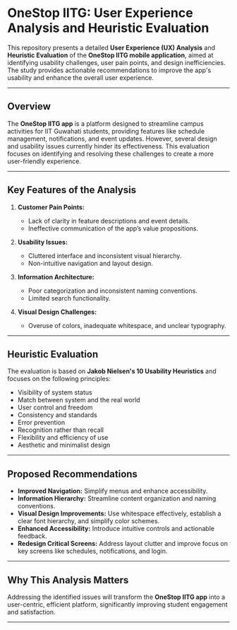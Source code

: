 # **OneStop IITG: User Experience Analysis and Heuristic Evaluation**
This repository presents a detailed **User Experience (UX) Analysis** and **Heuristic Evaluation** of the **OneStop IITG mobile application**, aimed at identifying usability challenges, user pain points, and design inefficiencies. The study provides actionable recommendations to improve the app's usability and enhance the overall user experience.

---

## **Overview**

The **OneStop IITG app** is a platform designed to streamline campus activities for IIT Guwahati students, providing features like schedule management, notifications, and event updates. However, several design and usability issues currently hinder its effectiveness. This evaluation focuses on identifying and resolving these challenges to create a more user-friendly experience.

---

## **Key Features of the Analysis**

1. **Customer Pain Points:**
   - Lack of clarity in feature descriptions and event details.
   - Ineffective communication of the app’s value propositions.

2. **Usability Issues:**
   - Cluttered interface and inconsistent visual hierarchy.
   - Non-intuitive navigation and layout design.

3. **Information Architecture:**
   - Poor categorization and inconsistent naming conventions.
   - Limited search functionality.

4. **Visual Design Challenges:**
   - Overuse of colors, inadequate whitespace, and unclear typography.

---

## **Heuristic Evaluation**

The evaluation is based on **Jakob Nielsen's 10 Usability Heuristics** and focuses on the following principles:

- Visibility of system status  
- Match between system and the real world  
- User control and freedom  
- Consistency and standards  
- Error prevention  
- Recognition rather than recall  
- Flexibility and efficiency of use  
- Aesthetic and minimalist design  

---

## **Proposed Recommendations**

- **Improved Navigation:** Simplify menus and enhance accessibility.  
- **Information Hierarchy:** Streamline content organization and naming conventions.  
- **Visual Design Improvements:** Use whitespace effectively, establish a clear font hierarchy, and simplify color schemes.  
- **Enhanced Accessibility:** Introduce intuitive controls and actionable feedback.  
- **Redesign Critical Screens:** Address layout clutter and improve focus on key screens like schedules, notifications, and login.

---

## **Why This Analysis Matters**

Addressing the identified issues will transform the **OneStop IITG app** into a user-centric, efficient platform, significantly improving student engagement and satisfaction.

---

